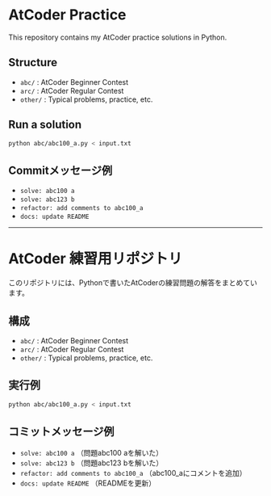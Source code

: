 # AtCoder Practice

This repository contains my AtCoder practice solutions in Python.

## Structure
- `abc/` : AtCoder Beginner Contest
- `arc/` : AtCoder Regular Contest
- `other/` : Typical problems, practice, etc.

## Run a solution
```bash
python abc/abc100_a.py < input.txt
```

## Commitメッセージ例
- `solve: abc100 a`
- `solve: abc123 b`
- `refactor: add comments to abc100_a`
- `docs: update README`

---

# AtCoder 練習用リポジトリ

このリポジトリには、Pythonで書いたAtCoderの練習問題の解答をまとめています。

## 構成
- `abc/` : AtCoder Beginner Contest
- `arc/` : AtCoder Regular Contest
- `other/` : Typical problems, practice, etc.

## 実行例
```bash
python abc/abc100_a.py < input.txt
```

## コミットメッセージ例
- `solve: abc100 a` （問題abc100 aを解いた）
- `solve: abc123 b` （問題abc123 bを解いた）
- `refactor: add comments to abc100_a` （abc100_aにコメントを追加）
- `docs: update README` （READMEを更新）